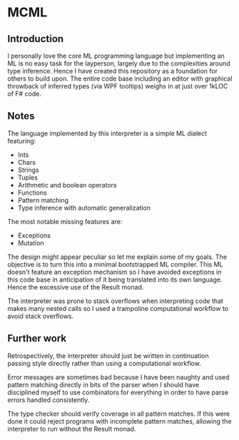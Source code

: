 # MCML

## Introduction

I personally love the core ML programming language but implementing an ML is no easy task for the layperson, largely due to the complexities around type inference. Hence I have created this repository as a foundation for others to build upon. The entire code base including an editor with graphical throwback of inferred types (via WPF tooltips) weighs in at just over 1kLOC of F# code.


## Notes

The language implemented by this interpreter is a simple ML dialect featuring:

* Ints
* Chars
* Strings
* Tuples
* Arithmetic and boolean operators
* Functions
* Pattern matching
* Type inference with automatic generalization

The most notable missing features are:

* Exceptions
* Mutation

The design might appear peculiar so let me explain some of my goals. The objective is to turn this into a minimal bootstrapped ML compiler. This ML doesn't feature an exception mechanism so I have avoided exceptions in this code base in anticipation of it being translated into its own language. Hence the excessive use of the Result monad.

The interpreter was prone to stack overflows when interpreting code that makes many nested calls so I used a trampoline computational workflow to avoid stack overflows.


## Further work

Retrospectively, the interpreter should just be written in continuation passing style directly rather than using a computational workflow.

Error messages are sometimes bad because I have been naughty and used pattern matching directly in bits of the parser when I should have disciplined myself to use combinators for everything in order to have parse errors handled consistently.

The type checker should verify coverage in all pattern matches. If this were done it could reject programs with incomplete pattern matches, allowing the interpreter to run without the Result monad.
